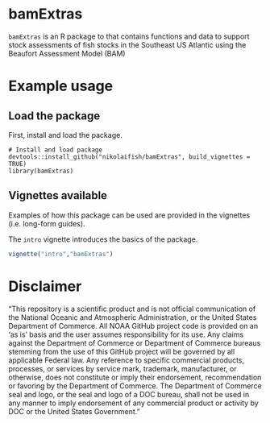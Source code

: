 # bamExtras
`bamExtras` is an R package to that contains functions and data to support
stock assessments of fish stocks in the Southeast US Atlantic using the Beaufort
Assessment Model (BAM)

# Example usage

## Load the package

First, install and load the package. 

```{r, echo=TRUE, message=FALSE}
# Install and load package
devtools::install_github("nikolaifish/bamExtras", build_vignettes = TRUE)
library(bamExtras)
```


## Vignettes available
Examples of how this package can be used are provided in the vignettes (i.e. long-form guides).

The `intro` vignette introduces the basics of the package.
```R
vignette("intro","bamExtras")
```

# Disclaimer
“This repository is a scientific product and is not official communication of the National Oceanic and
Atmospheric Administration, or the United States Department of Commerce. All NOAA GitHub project code is
provided on an ‘as is’ basis and the user assumes responsibility for its use. Any claims against the Department of
Commerce or Department of Commerce bureaus stemming from the use of this GitHub project will be governed
by all applicable Federal law. Any reference to specific commercial products, processes, or services by service
mark, trademark, manufacturer, or otherwise, does not constitute or imply their endorsement, recommendation or
favoring by the Department of Commerce. The Department of Commerce seal and logo, or the seal and logo of a
DOC bureau, shall not be used in any manner to imply endorsement of any commercial product or activity by
DOC or the United States Government.”
